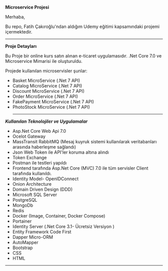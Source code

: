 **Microservice Projesi**

Merhaba,

Bu repo, Fatih Çakıroğlu'ndan aldığım Udemy eğitimi kapsamındaki projemi içermektedir.

___________________________________________

  **Proje Detayları**

Bu Proje bir online kurs satın alınan e-ticaret uygulamasıdır. .Net Core 7.0 ve Microservice Mimarisi ile oluşturuldu. 

Projede kullanılan microservisler şunlar:

- Basket MicroService (.Net 7 API)
- Catalog MicroService (.Net 7 API)
- Discount MicroService (.Net 7 API)
- Order MicroService  (.Net 7 API)
- FakePayment MicroService (.Net 7 API)
- PhotoStock MicroService (.Net 7 API)
  _______________________________________

**_Kullanılan Teknolojiler ve Uygulamalar_**


- Asp.Net Core Web Api 7.0
- Ocelot Gateway
- MassTransit RabbitMQ (Mesaj kuyruk sistemi kullanılarak veritabanları arasında haberleşme sağlandı)
- Json Web Token ile API'ler koruma altına alındı
- Token Exchange
- Postman ile testleri yapıldı
- Frontend tarafında Asp.Net Core (MVC) 7.0 ile tüm servisler Client tarafında kullanıldı.
- Identity Model- OpenIDConnect
- Onion Architecture
- Domain Driven Design (DDD) 
- Microsoft SQL Server
- PostgreSQL
- MongoDb
- Redis
- Docker (Image, Container, Docker Compose)
- Portainer
- Identity Server (.Net Core 3.1- Ücretsiz Versiyon )
- Entity Framework Code First
- Dapper Micro-ORM
- AutoMapper 
- Bootstrap
- CSS
- HTML
_______________________________________









  
